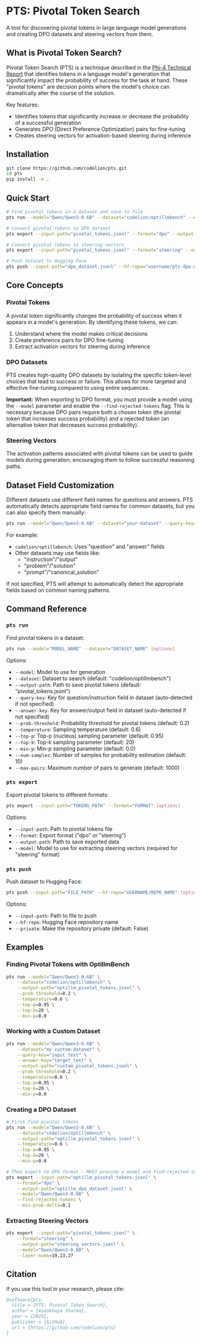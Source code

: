 # PTS: Pivotal Token Search

A tool for discovering pivotal tokens in large language model generations and creating DPO datasets and steering vectors from them.

## What is Pivotal Token Search?

Pivotal Token Search (PTS) is a technique described in the [Phi-4 Technical Report](https://arxiv.org/abs/2412.08905) that identifies tokens in a language model's generation that significantly impact the probability of success for the task at hand. These "pivotal tokens" are decision points where the model's choice can dramatically alter the course of the solution.

Key features:
- Identifies tokens that significantly increase or decrease the probability of a successful generation
- Generates DPO (Direct Preference Optimization) pairs for fine-tuning
- Creates steering vectors for activation-based steering during inference

## Installation

```bash
git clone https://github.com/codelion/pts.git
cd pts
pip install -e .
```

## Quick Start

```bash
# Find pivotal tokens in a dataset and save to file
pts run --model="Qwen/Qwen3-0.6B" --dataset="codelion/optillmbench" --output-path="pivotal_tokens.jsonl"

# Convert pivotal tokens to DPO dataset
pts export --input-path="pivotal_tokens.jsonl" --format="dpo" --output-path="dpo_dataset.jsonl" --model="MODEL_NAME" --find-rejected-tokens

# Convert pivotal tokens to steering vectors
pts export --input-path="pivotal_tokens.jsonl" --format="steering" --output-path="steering_vectors.jsonl" --model="Qwen/Qwen3-0.6B"

# Push dataset to Hugging Face
pts push --input-path="dpo_dataset.jsonl" --hf-repo="username/pts-dpo-dataset"
```

## Core Concepts

### Pivotal Tokens

A pivotal token significantly changes the probability of success when it appears in a model's generation. By identifying these tokens, we can:
1. Understand where the model makes critical decisions
2. Create preference pairs for DPO fine-tuning
3. Extract activation vectors for steering during inference

### DPO Datasets

PTS creates high-quality DPO datasets by isolating the specific token-level choices that lead to success or failure. This allows for more targeted and effective fine-tuning compared to using entire sequences.

**Important:** When exporting to DPO format, you must provide a model using the `--model` parameter and enable the `--find-rejected-tokens` flag. This is necessary because DPO pairs require both a chosen token (the pivotal token that increases success probability) and a rejected token (an alternative token that decreases success probability).

### Steering Vectors

The activation patterns associated with pivotal tokens can be used to guide models during generation, encouraging them to follow successful reasoning paths.

## Dataset Field Customization

Different datasets use different field names for questions and answers. PTS automatically detects appropriate field names for common datasets, but you can also specify them manually:

```bash
pts run --model="Qwen/Qwen3-0.6B" --dataset="your-dataset" --query-key="question" --answer-key="answer"
```

For example:
- `codelion/optillmbench`: Uses "question" and "answer" fields
- Other datasets may use fields like:
  - "instruction"/"output"
  - "problem"/"solution" 
  - "prompt"/"canonical_solution"

If not specified, PTS will attempt to automatically detect the appropriate fields based on common naming patterns.

## Command Reference

### `pts run`

Find pivotal tokens in a dataset:

```bash
pts run --model="MODEL_NAME" --dataset="DATASET_NAME" [options]
```

Options:
- `--model`: Model to use for generation
- `--dataset`: Dataset to search (default: "codelion/optillmbench")
- `--output-path`: Path to save pivotal tokens (default: "pivotal_tokens.jsonl")
- `--query-key`: Key for question/instruction field in dataset (auto-detected if not specified)
- `--answer-key`: Key for answer/output field in dataset (auto-detected if not specified)
- `--prob-threshold`: Probability threshold for pivotal tokens (default: 0.2)
- `--temperature`: Sampling temperature (default: 0.6)
- `--top-p`: Top-p (nucleus) sampling parameter (default: 0.95)
- `--top-k`: Top-k sampling parameter (default: 20)
- `--min-p`: Min-p sampling parameter (default: 0.0)
- `--num-samples`: Number of samples for probability estimation (default: 10)
- `--max-pairs`: Maximum number of pairs to generate (default: 1000)

### `pts export`

Export pivotal tokens to different formats:

```bash
pts export --input-path="TOKENS_PATH" --format="FORMAT" [options]
```

Options:
- `--input-path`: Path to pivotal tokens file
- `--format`: Export format ("dpo" or "steering")
- `--output-path`: Path to save exported data
- `--model`: Model to use for extracting steering vectors (required for "steering" format)

### `pts push`

Push dataset to Hugging Face:

```bash
pts push --input-path="FILE_PATH" --hf-repo="USERNAME/REPO_NAME" [options]
```

Options:
- `--input-path`: Path to file to push
- `--hf-repo`: Hugging Face repository name
- `--private`: Make the repository private (default: False)

## Examples

### Finding Pivotal Tokens with OptillmBench

```bash
pts run --model="Qwen/Qwen3-0.6B" \
    --dataset="codelion/optillmbench" \
    --output-path="optillm_pivotal_tokens.jsonl" \
    --prob-threshold=0.2 \
    --temperature=0.6 \
    --top-p=0.95 \
    --top-k=20 \
    --min-p=0.0
```

### Working with a Custom Dataset

```bash
pts run --model="Qwen/Qwen3-0.6B" \
    --dataset="my-custom-dataset" \
    --query-key="input_text" \
    --answer-key="target_text" \
    --output-path="custom_pivotal_tokens.jsonl" \
    --prob-threshold=0.2 \
    --temperature=0.6 \
    --top-p=0.95 \
    --top-k=20 \
    --min-p=0.0
```

### Creating a DPO Dataset

```bash
# First find pivotal tokens
pts run --model="Qwen/Qwen3-0.6B" \
    --dataset="codelion/optillmbench" \
    --output-path="optillm_pivotal_tokens.jsonl" \
    --temperature=0.6 \
    --top-p=0.95 \
    --top-k=20 \
    --min-p=0.0

# Then export to DPO format - MUST provide a model and find-rejected-tokens flag
pts export --input-path="optillm_pivotal_tokens.jsonl" \
    --format="dpo" \
    --output-path="optillm_dpo_dataset.jsonl" \
    --model="Qwen/Qwen3-0.6B" \
    --find-rejected-tokens \
    --min-prob-delta=0.1
```

### Extracting Steering Vectors

```bash
pts export --input-path="pivotal_tokens.jsonl" \
    --format="steering" \
    --output-path="steering_vectors.jsonl" \
    --model="Qwen/Qwen3-0.6B" \
    --layer-nums=19,23,27
```

## Citation

If you use this tool in your research, please cite:

```bibtex
@software{pts,
  title = {PTS: Pivotal Token Search},
  author = {Asankhaya Sharma},
  year = {2025},
  publisher = {GitHub},
  url = {https://github.com/codelion/pts}
}
```
